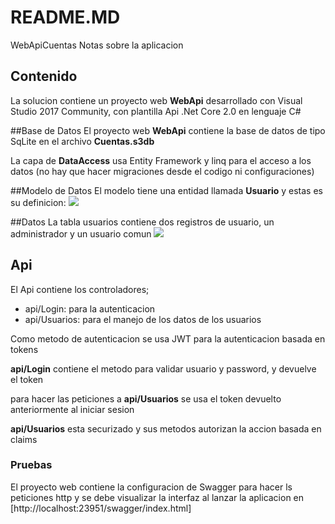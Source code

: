 # README.MD
WebApiCuentas
Notas sobre la aplicacion

## Contenido
La solucion contiene un proyecto web **WebApi** desarrollado con Visual Studio 2017 Community, con plantilla Api .Net Core 2.0 en lenguaje C#

##Base de Datos
El proyecto web **WebApi** contiene la base de datos de tipo SqLite en el archivo **Cuentas.s3db**

La capa de **DataAccess** usa Entity Framework y linq para el acceso a los datos (no hay que hacer migraciones desde el codigo ni configuraciones)

##Modelo de Datos 
El modelo tiene una entidad llamada **Usuario** y estas es su definicion:
![](/modelo.jpg)

##Datos 
La tabla usuarios contiene dos registros de usuario, un administrador y un usuario comun
![](/datos.jpg)

## Api
El Api contiene los controladores;
* api/Login: para la autenticacion
* api/Usuarios: para el manejo de los datos de los usuarios

Como metodo de autenticacion se usa JWT para la autenticacion basada en tokens 

**api/Login** contiene el metodo para validar usuario y password, y devuelve el token

para hacer las peticiones a **api/Usuarios** se usa el token devuelto anteriormente al iniciar sesion

**api/Usuarios** esta securizado y sus metodos autorizan la accion basada en claims

### Pruebas
El proyecto web contiene la configuracion de Swagger para hacer ls peticiones http y se debe visualizar la interfaz al lanzar la aplicacion en
[http://localhost:23951/swagger/index.html]